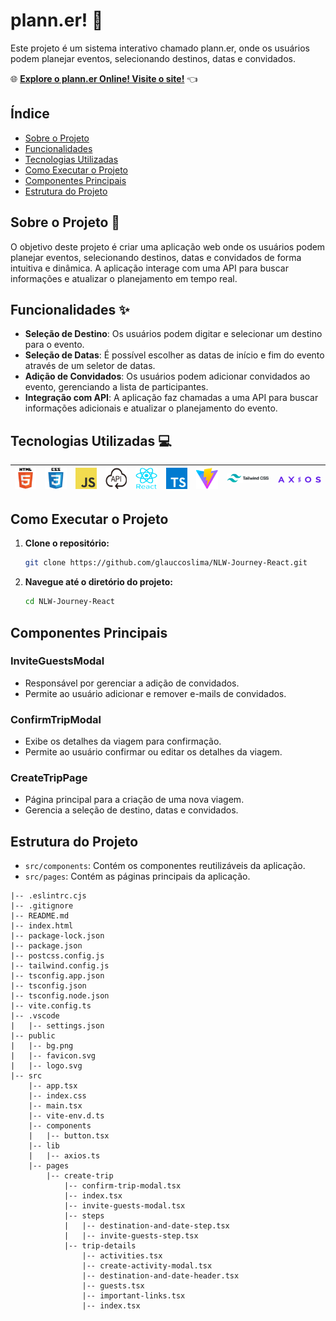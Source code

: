 # plann.er! 🌟

Este projeto é um sistema interativo chamado plann.er, onde os usuários podem planejar eventos, selecionando destinos, datas e convidados.

🌐 [**Explore o plann.er Online! Visite o site!**](https://nlw-journey-react-alpha.vercel.app/) 👈

## Índice

- [Sobre o Projeto](#sobre-o-projeto)
- [Funcionalidades](#funcionalidades)
- [Tecnologias Utilizadas](#tecnologias-utilizadas)
- [Como Executar o Projeto](#como-executar-o-projeto)
- [Componentes Principais](#componentes-principais)
- [Estrutura do Projeto](#estrutura-do-projeto)

## Sobre o Projeto 📖

O objetivo deste projeto é criar uma aplicação web onde os usuários podem planejar eventos, selecionando destinos, datas e convidados de forma intuitiva e dinâmica. A aplicação interage com uma API para buscar informações e atualizar o planejamento em tempo real.

## Funcionalidades ✨

- **Seleção de Destino**: Os usuários podem digitar e selecionar um destino para o evento.
- **Seleção de Datas**: É possível escolher as datas de início e fim do evento através de um seletor de datas.
- **Adição de Convidados**: Os usuários podem adicionar convidados ao evento, gerenciando a lista de participantes.
- **Integração com API**: A aplicação faz chamadas a uma API para buscar informações adicionais e atualizar o planejamento do evento.

## Tecnologias Utilizadas 💻

| ![HTML5](https://raw.githubusercontent.com/glauccoslima/servidor_estaticos/main/html5-original-wordmark%20(1).png) | ![CSS3](https://raw.githubusercontent.com/glauccoslima/servidor_estaticos/main/css3-original-wordmark.png) | ![JavaScript](https://raw.githubusercontent.com/glauccoslima/servidor_estaticos/main/javascript.png) | ![API](https://raw.githubusercontent.com/glauccoslima/servidor_estaticos/main/api-3.png) | ![React](https://raw.githubusercontent.com/glauccoslima/servidor_estaticos/main/react.png) | ![TypeScript](https://raw.githubusercontent.com/glauccoslima/servidor_estaticos/main/typescript.png) | ![Vite](https://raw.githubusercontent.com/glauccoslima/servidor_estaticos/main/vite.png) | ![Tailwind CSS](https://raw.githubusercontent.com/glauccoslima/servidor_estaticos/main/tailwindcss.png) | ![Axios](https://raw.githubusercontent.com/glauccoslima/servidor_estaticos/main/axios.png) |
|:---:|:---:|:---:|:---:|:---:|:---:|:---:|:---:|:---:|

## Como Executar o Projeto

1. **Clone o repositório:**

    ```bash
    git clone https://github.com/glauccoslima/NLW-Journey-React.git
    ```

2. **Navegue até o diretório do projeto:**

    ```bash
    cd NLW-Journey-React
    ```

## Componentes Principais

### InviteGuestsModal

- Responsável por gerenciar a adição de convidados.
- Permite ao usuário adicionar e remover e-mails de convidados.

### ConfirmTripModal

- Exibe os detalhes da viagem para confirmação.
- Permite ao usuário confirmar ou editar os detalhes da viagem.

### CreateTripPage

- Página principal para a criação de uma nova viagem.
- Gerencia a seleção de destino, datas e convidados.

## Estrutura do Projeto

- `src/components`: Contém os componentes reutilizáveis da aplicação.
- `src/pages`: Contém as páginas principais da aplicação.

```plaintext
|-- .eslintrc.cjs
|-- .gitignore
|-- README.md
|-- index.html
|-- package-lock.json
|-- package.json
|-- postcss.config.js
|-- tailwind.config.js
|-- tsconfig.app.json
|-- tsconfig.json
|-- tsconfig.node.json
|-- vite.config.ts
|-- .vscode
|   |-- settings.json
|-- public
|   |-- bg.png
|   |-- favicon.svg
|   |-- logo.svg
|-- src
    |-- app.tsx
    |-- index.css
    |-- main.tsx
    |-- vite-env.d.ts
    |-- components
    |   |-- button.tsx
    |-- lib
    |   |-- axios.ts
    |-- pages
        |-- create-trip
            |-- confirm-trip-modal.tsx
            |-- index.tsx
            |-- invite-guests-modal.tsx
            |-- steps
            |   |-- destination-and-date-step.tsx
            |   |-- invite-guests-step.tsx
            |-- trip-details
                |-- activities.tsx
                |-- create-activity-modal.tsx
                |-- destination-and-date-header.tsx
                |-- guests.tsx
                |-- important-links.tsx
                |-- index.tsx
